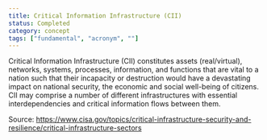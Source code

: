 ```yaml
---
title: Critical Information Infrastructure (CII)
status: Completed
category: concept
tags: ["fundamental", "acronym", ""]
---
```


Critical Information Infrastructure (CII) constitutes assets (real/virtual), networks, systems, processes, information, and functions that are vital to a nation such that their incapacity or destruction would have a devastating impact on national security, the economic and social well-being of citizens. CII may comprise a number of different infrastructures with essential interdependencies and critical information flows between them.

Source: https://www.cisa.gov/topics/critical-infrastructure-security-and-resilience/critical-infrastructure-sectors